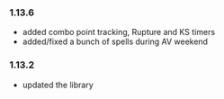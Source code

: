 ### 1.13.6

- added combo point tracking, Rupture and KS timers
- added/fixed a bunch of spells during AV weekend

### 1.13.2

- updated the library